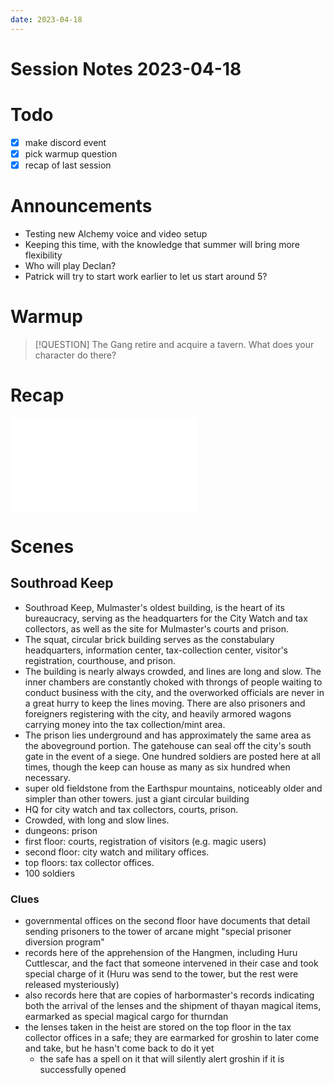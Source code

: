 ```yaml
---
date: 2023-04-18
---
```

# Session Notes 2023-04-18
# Todo
- [x] make discord event
- [x] pick warmup question
- [x] recap of last session
# Announcements
- Testing new Alchemy voice and video setup
- Keeping this time, with the knowledge that summer will bring more flexibility
- Who will play Declan?
- Patrick will try to start work earlier to let us start around 5?
# Warmup
> [!QUESTION] The Gang retire and acquire a tavern. What does your character do there?
# Recap
![a3e44](../logbook/act-iii/a3e44.md)
# Scenes
## Southroad Keep
- Southroad Keep, Mulmaster's oldest building, is the heart of its bureaucracy, serving as the headquarters for the City Watch and tax collectors, as well as the site for Mulmaster's courts and prison.
- The squat, circular brick building serves as the constabulary headquarters, information center, tax-collection center, visitor's registration, courthouse, and prison.
- The building is nearly always crowded, and lines are long and slow. The inner chambers are constantly choked with throngs of people waiting to conduct business with the city, and the overworked officials are never in a great hurry to keep the lines moving. There are also prisoners and foreigners registering with the city, and heavily armored wagons carrying money into the tax collection/mint area.
- The prison lies underground and has approximately the same area as the aboveground portion. The gatehouse can seal off the city's south gate in the event of a siege. One hundred soldiers are posted here at all times, though the keep can house as many as six hundred when necessary.
- super old fieldstone from the Earthspur mountains, noticeably older and simpler than other towers. just a giant circular building
- HQ for city watch and tax collectors, courts, prison.
- Crowded, with long and slow lines.
- dungeons: prison
- first floor: courts, registration of visitors (e.g. magic users)
- second floor: city watch and military offices.
- top floors: tax collector offices.
- 100 soldiers
### Clues
- governmental offices on the second floor have documents that detail sending prisoners to the tower of arcane might "special prisoner diversion program"
- records here of the apprehension of the Hangmen, including Huru Cuttlescar, and the fact that someone intervened in their case and took special charge of it (Huru was send to the tower, but the rest were released mysteriously)
- also records here that are copies of harbormaster's records indicating both the arrival of the lenses and the shipment of thayan magical items, earmarked as special magical cargo for thurndan
- the lenses taken in the heist are stored on the top floor in the tax collector offices in a safe; they are earmarked for groshin to later come and take, but he hasn't come back to do it yet
	- the safe has a spell on it that will silently alert groshin if it is successfully opened
